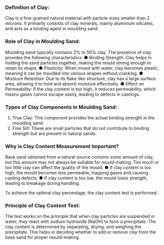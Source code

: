 ### Definition of Clay:

Clay is a fine-grained natural material with particle sizes smaller than 2 microns. It primarily consists of clay minerals, mainly aluminium silicates, and acts as a binding agent in moulding sand.

### Role of Clay in Moulding Sand:

Moulding sand typically contains 2% to 50% clay. The presence of clay provides the following characteristics:
●	Binding Strength: Clay helps in holding the sand particles together, making the mould strong enough to retain its shape.
●	Plasticity: When mixed with water, clay becomes plastic, meaning it can be moulded into various shapes without cracking.
●	Moisture Retention: Due to its flake-like structure, clay has a large surface area, allowing it to hold and absorb moisture effectively.
●	Effect on Permeability: If the clay content is too high, it reduces permeability, which means gases cannot escape easily, leading to defects in castings.

### Types of Clay Components in Moulding Sand:
1.	True Clay: This component provides the actual binding strength in the moulding sand.
2.	Fine Silt: These are small particles that do not contribute to binding strength but are present in natural sands.

### Why is Clay Content Measurement Important?
Base sand obtained from a natural source contains some amount of clay, but this amount may not always be suitable for mould-making. Too much or too little clay can affect the quality of the mould.
●	If clay content is too high, the mould becomes less permeable, trapping gases and causing casting defects.
●	If clay content is too low, the mould loses strength, leading to breakage during handling.

To achieve the optimal clay percentage, the clay content test is performed.

### Principle of Clay Content Test:

The test works on the principle that when clay particles are suspended in water, they react with sodium hydroxide (NaOH) to form a precipitate. The clay content is determined by separating, drying, and weighing the precipitate. This helps in deciding whether to add or remove clay from the base sand for proper mould-making.
